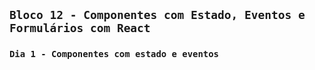 ## `Bloco 12 - Componentes com Estado, Eventos e Formulários com React`

### `Dia 1 - Componentes com estado e eventos`
